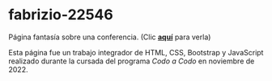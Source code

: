 # fabrizio-22546
Página fantasía sobre una conferencia. (Clic [**aquí**](https://fabrizio-integradorjs-22546.netlify.app/) para verla)

Esta página fue un trabajo integrador de HTML, CSS, Bootstrap y JavaScript realizado durante la cursada del programa *Codo a Codo* en noviembre de 2022.
